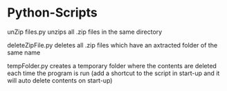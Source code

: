 # Python-Scripts

unZip files.py unzips all .zip files in the same directory

deleteZipFile.py deletes all .zip files which have an axtracted folder of the same name

tempFolder.py creates a temporary folder where the contents are deleted each time the program is run (add a shortcut to the script in start-up and it will auto delete contents on start-up)
